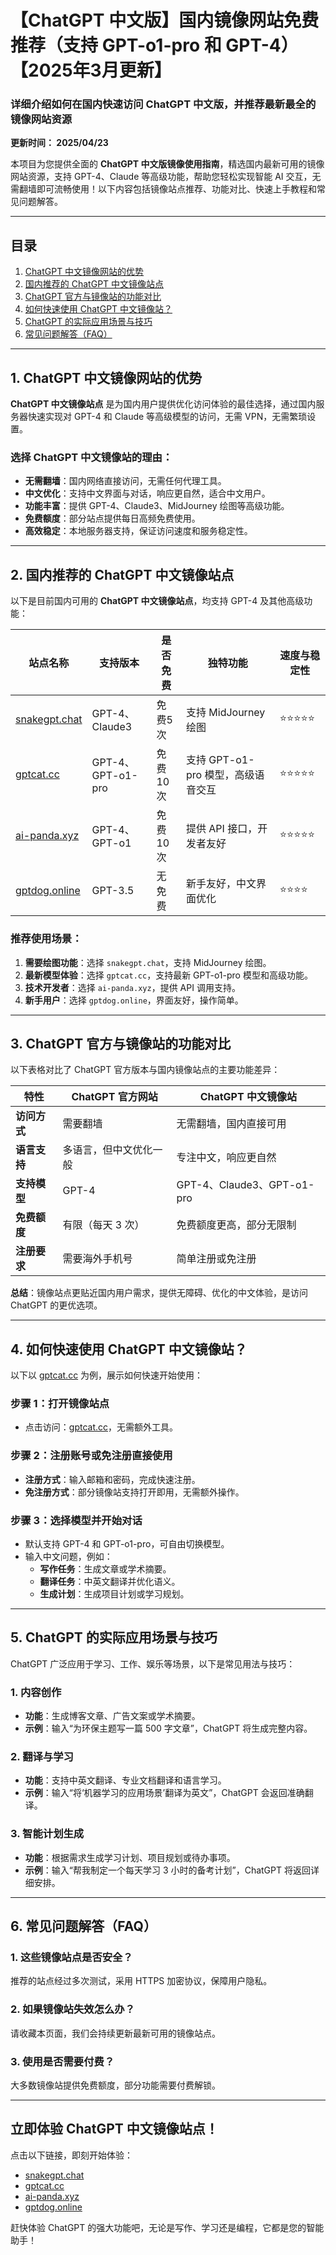 # 【ChatGPT 中文版】国内镜像网站免费推荐（支持 GPT-o1-pro 和 GPT-4）【2025年3月更新】 

### **详细介绍如何在国内快速访问 ChatGPT 中文版，并推荐最新最全的镜像网站资源**

**更新时间： 2025/04/23**

本项目为您提供全面的 **ChatGPT 中文版镜像使用指南**，精选国内最新可用的镜像网站资源，支持 GPT-4、Claude 等高级功能，帮助您轻松实现智能 AI 交互，无需翻墙即可流畅使用！以下内容包括镜像站点推荐、功能对比、快速上手教程和常见问题解答。

---

## **目录**
1. [ChatGPT 中文镜像网站的优势](#section1)
2. [国内推荐的 ChatGPT 中文镜像站点](#section2)
3. [ChatGPT 官方与镜像站的功能对比](#section3)
4. [如何快速使用 ChatGPT 中文镜像站？](#section4)
5. [ChatGPT 的实际应用场景与技巧](#section5)
6. [常见问题解答（FAQ）](#section6)

---

## **1. ChatGPT 中文镜像网站的优势** <a id="section1"></a>

**ChatGPT 中文镜像站点** 是为国内用户提供优化访问体验的最佳选择，通过国内服务器快速实现对 GPT-4 和 Claude 等高级模型的访问，无需 VPN，无需繁琐设置。

### **选择 ChatGPT 中文镜像站的理由：**
- **无需翻墙**：国内网络直接访问，无需任何代理工具。
- **中文优化**：支持中文界面与对话，响应更自然，适合中文用户。
- **功能丰富**：提供 GPT-4、Claude3、MidJourney 绘图等高级功能。
- **免费额度**：部分站点提供每日高频免费使用。
- **高效稳定**：本地服务器支持，保证访问速度和服务稳定性。

---

## **2. 国内推荐的 ChatGPT 中文镜像站点** <a id="section2"></a>

以下是目前国内可用的 **ChatGPT 中文镜像站点**，均支持 GPT-4 及其他高级功能：

| **站点名称**         | **支持版本**       | **是否免费** | **独特功能**               | **速度与稳定性**     |
|----------------------|-------------------|--------------|---------------------------|---------------------|
| [snakegpt.chat](https://snakegpt.chat)    | GPT-4、Claude3    | 免费5次          | 支持 MidJourney 绘图       | ⭐⭐⭐⭐⭐              |
| [gptcat.cc](https://gptcat.cc)         | GPT-4、GPT-o1-pro | 免费10次          | 支持 GPT-o1-pro 模型，高级语音交互 | ⭐⭐⭐⭐⭐              |
| [ai-panda.xyz](https://ai-panda.xyz/login?invite_code=34137c47)     | GPT-4、GPT-o1     | 免费10次          | 提供 API 接口，开发者友好    | ⭐⭐⭐⭐⭐              |
| [gptdog.online](https://gptdog.online)   | GPT-3.5           | 无免费          | 新手友好，中文界面优化       | ⭐⭐⭐⭐               |

### **推荐使用场景：**
1. **需要绘图功能**：选择 `snakegpt.chat`，支持 MidJourney 绘图。
2. **最新模型体验**：选择 `gptcat.cc`，支持最新 GPT-o1-pro 模型和高级功能。
3. **技术开发者**：选择 `ai-panda.xyz`，提供 API 调用支持。
4. **新手用户**：选择 `gptdog.online`，界面友好，操作简单。

---

## **3. ChatGPT 官方与镜像站的功能对比** <a id="section3"></a>

以下表格对比了 ChatGPT 官方版本与国内镜像站点的主要功能差异：

| **特性**               | **ChatGPT 官方网站** | **ChatGPT 中文镜像站** |
|-----------------------|--------------------|-----------------------|
| **访问方式**           | 需要翻墙            | 无需翻墙，国内直接可用 |
| **语言支持**           | 多语言，但中文优化一般 | 专注中文，响应更自然   |
| **支持模型**           | GPT-4              | GPT-4、Claude3、GPT-o1-pro |
| **免费额度**           | 有限（每天 3 次）     | 免费额度更高，部分无限制 |
| **注册要求**           | 需要海外手机号       | 简单注册或免注册       |

**总结**：镜像站点更贴近国内用户需求，提供无障碍、优化的中文体验，是访问 ChatGPT 的更优选项。

---

## **4. 如何快速使用 ChatGPT 中文镜像站？** <a id="section4"></a>

以下以 [gptcat.cc](https://gptcat.cc) 为例，展示如何快速开始使用：

### **步骤 1：打开镜像站点**
- 点击访问：[gptcat.cc](https://gptcat.cc)，无需额外工具。

### **步骤 2：注册账号或免注册直接使用**
- **注册方式**：输入邮箱和密码，完成快速注册。
- **免注册方式**：部分镜像站支持打开即用，无需额外操作。

### **步骤 3：选择模型并开始对话**
- 默认支持 GPT-4 和 GPT-o1-pro，可自由切换模型。
- 输入中文问题，例如：
  - **写作任务**：生成文章或学术摘要。
  - **翻译任务**：中英文翻译并优化语义。
  - **生成计划**：生成项目计划或学习规划。

---

## **5. ChatGPT 的实际应用场景与技巧** <a id="section5"></a>

ChatGPT 广泛应用于学习、工作、娱乐等场景，以下是常见用法与技巧：

### **1. 内容创作**
- **功能**：生成博客文章、广告文案或学术摘要。
- **示例**：输入“为环保主题写一篇 500 字文章”，ChatGPT 将生成完整内容。

### **2. 翻译与学习**
- **功能**：支持中英文翻译、专业文档翻译和语言学习。
- **示例**：输入“将‘机器学习的应用场景’翻译为英文”，ChatGPT 会返回准确翻译。

### **3. 智能计划生成**
- **功能**：根据需求生成学习计划、项目规划或待办事项。
- **示例**：输入“帮我制定一个每天学习 3 小时的备考计划”，ChatGPT 将返回详细安排。

---

## **6. 常见问题解答（FAQ）** <a id="section6"></a>

### **1. 这些镜像站点是否安全？**
推荐的站点经过多次测试，采用 HTTPS 加密协议，保障用户隐私。

### **2. 如果镜像站失效怎么办？**
请收藏本页面，我们会持续更新最新可用的镜像站点。

### **3. 使用是否需要付费？**
大多数镜像站提供免费额度，部分功能需要付费解锁。

---

## **立即体验 ChatGPT 中文镜像站点！**

点击以下链接，即刻开始体验：
- [snakegpt.chat](https://snakegpt.chat)
- [gptcat.cc](https://gptcat.cc)
- [ai-panda.xyz](https://ai-panda.xyz)
- [gptdog.online](https://gptdog.online)

赶快体验 ChatGPT 的强大功能吧，无论是写作、学习还是编程，它都是您的智能助手！
                                                                                                                                                                                                  
                                                                                                                                                                               
                                                 